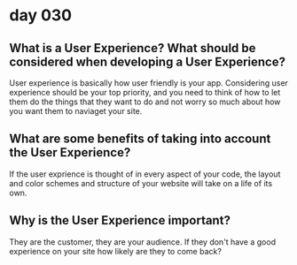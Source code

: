 # day 030

## What is a User Experience? What should be considered when developing a User Experience?

User experience is basically how user friendly is your app. Considering user experience should be your top priority, and you need to think of how to let them do the things that they want to do and not worry so much about how you want them to naviaget your site.

## What are some benefits of taking into account the User Experience?

If the user exprience is thought of in every aspect of your code, the layout and color schemes and structure of your website will take on a life of its own.

## Why is the User Experience important?

They are the customer, they are your audience. If they don't have a good experience on your site how likely are they to come back?
